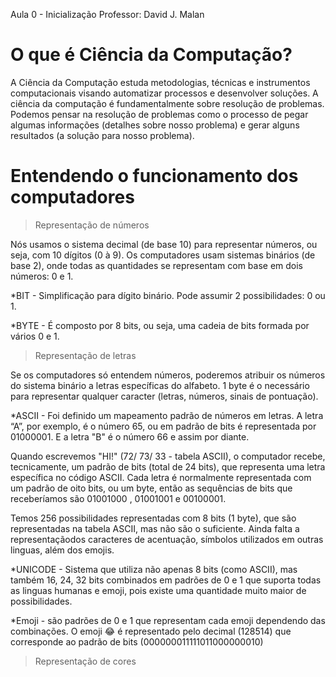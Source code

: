 Aula 0 - Inicialização
Professor: David J. Malan

# O que é Ciência da Computação?
A Ciência da Computação estuda metodologias, técnicas e instrumentos computacionais visando automatizar processos e desenvolver soluções. 
A ciência da computação é fundamentalmente sobre resolução de problemas.
Podemos pensar na resolução de problemas como o processo de pegar algumas informações (detalhes sobre nosso problema) e gerar alguns resultados (a solução para nosso problema). 

# Entendendo o funcionamento dos computadores

> Representação de números

Nós usamos o sistema decimal (de base 10) para representar números, ou seja, com 10 dígitos (0 à 9).
Os computadores usam sistemas binários (de base 2), onde todas as quantidades se representam com base em dois números: 0 e 1.

*BIT - Simplificação para dígito binário. Pode assumir 2 possibilidades: 0 ou 1.

*BYTE - É composto por 8 bits, ou seja, uma cadeia de bits formada por vários 0 e 1.

> Representação de letras

Se os computadores só entendem números, poderemos atribuir os números do sistema binário a letras específicas do alfabeto. 
1 byte é o necessário para representar qualquer caracter (letras, números, sinais de pontuação).

*ASCII - Foi definido um mapeamento padrão de números em letras. A letra “A”, por exemplo, é o número 65, ou em padrão de bits é representada por 01000001. E a letra "B" é o número 66 e assim por diante.

Quando escrevemos "HI!" (72/ 73/ 33 - tabela ASCII), o computador recebe, tecnicamente, um padrão de bits (total de 24 bits), que representa uma letra específica no código ASCII. Cada letra é normalmente representada com um padrão de oito bits, ou um byte, então as sequências de bits que receberíamos são 01001000 , 01001001 e 00100001.
 
Temos 256 possibilidades representadas com 8 bits (1 byte), que são representadas na tabela ASCII, mas não são o suficiente. Ainda falta a representaçãodos caracteres de acentuação, símbolos utilizados em outras linguas, além dos emojis.

*UNICODE - Sistema que utiliza não apenas 8 bits (como ASCII), mas também 16, 24, 32 bits combinados em padrões de 0 e 1 que suporta todas as linguas humanas e emoji, pois existe uma quantidade muito maior de possibilidades.

*Emoji - são padrões de 0 e 1 que representam cada emoji dependendo das combinações.
O emoji 😂 é representado pelo decimal (128514) que corresponde ao padrão de bits (000000011111011000000010)

> Representação de cores






